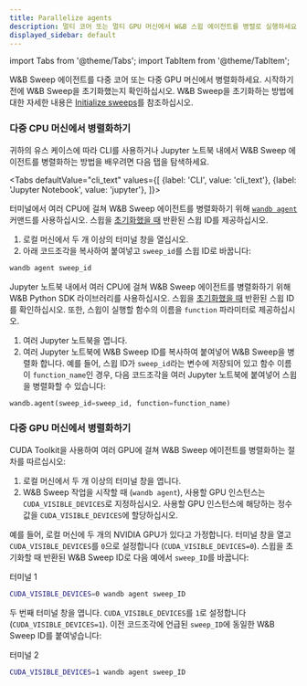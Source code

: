 ```yaml
---
title: Parallelize agents
description: 멀티 코어 또는 멀티 GPU 머신에서 W&B 스윕 에이전트를 병렬로 실행하세요.
displayed_sidebar: default
---
```

import Tabs from '@theme/Tabs';
import TabItem from '@theme/TabItem';

W&B Sweep 에이전트를 다중 코어 또는 다중 GPU 머신에서 병렬화하세요. 시작하기 전에 W&B Sweep을 초기화했는지 확인하십시오. W&B Sweep을 초기화하는 방법에 대한 자세한 내용은 [Initialize sweeps](./initialize-sweeps.md)를 참조하십시오.

### 다중 CPU 머신에서 병렬화하기

귀하의 유스 케이스에 따라 CLI를 사용하거나 Jupyter 노트북 내에서 W&B Sweep 에이전트를 병렬화하는 방법을 배우려면 다음 탭을 탐색하세요.

<Tabs
  defaultValue="cli_text"
  values={[
    {label: 'CLI', value: 'cli_text'},
    {label: 'Jupyter Notebook', value: 'jupyter'},
  ]}>

  <TabItem value="cli_text">

터미널에서 여러 CPU에 걸쳐 W&B Sweep 에이전트를 병렬화하기 위해 [`wandb agent`](../../ref/cli/wandb-agent.md) 커맨드를 사용하십시오. 스윕을 [초기화했을 때](./initialize-sweeps.md) 반환된 스윕 ID를 제공하십시오.

1. 로컬 머신에서 두 개 이상의 터미널 창을 열십시오.
2. 아래 코드조각을 복사하여 붙여넣고 `sweep_id`를 스윕 ID로 바꿉니다:

```bash
wandb agent sweep_id
```

  </TabItem>

  <TabItem value="jupyter">

Jupyter 노트북 내에서 여러 CPU에 걸쳐 W&B Sweep 에이전트를 병렬화하기 위해 W&B Python SDK 라이브러리를 사용하십시오. 스윕을 [초기화했을 때](./initialize-sweeps.md) 반환된 스윕 ID를 확인하십시오. 또한, 스윕이 실행할 함수의 이름을 `function` 파라미터로 제공하십시오.

1. 여러 Jupyter 노트북을 엽니다.
2. 여러 Jupyter 노트북에 W&B Sweep ID를 복사하여 붙여넣어 W&B Sweep을 병렬화 합니다. 예를 들어, 스윕 ID가 `sweep_id`라는 변수에 저장되어 있고 함수 이름이 `function_name`인 경우, 다음 코드조각을 여러 Jupyter 노트북에 붙여넣어 스윕을 병렬화할 수 있습니다:

```python
wandb.agent(sweep_id=sweep_id, function=function_name)
```

  </TabItem>
</Tabs>

### 다중 GPU 머신에서 병렬화하기

CUDA Toolkit을 사용하여 여러 GPU에 걸쳐 W&B Sweep 에이전트를 병렬화하는 절차를 따르십시오:

1. 로컬 머신에서 두 개 이상의 터미널 창을 엽니다.
2. W&B Sweep 작업을 시작할 때 (`wandb agent`), 사용할 GPU 인스턴스는 `CUDA_VISIBLE_DEVICES`로 지정하십시오. 사용할 GPU 인스턴스에 해당하는 정수 값을 `CUDA_VISIBLE_DEVICES`에 할당하십시오.

예를 들어, 로컬 머신에 두 개의 NVIDIA GPU가 있다고 가정합니다. 터미널 창을 열고 `CUDA_VISIBLE_DEVICES`를 `0`으로 설정합니다 (`CUDA_VISIBLE_DEVICES=0`). 스윕을 초기화할 때 반환된 W&B Sweep ID로 다음 예에서 `sweep_ID`를 바꿉니다:

터미널 1

```bash
CUDA_VISIBLE_DEVICES=0 wandb agent sweep_ID
```

두 번째 터미널 창을 엽니다. `CUDA_VISIBLE_DEVICES`를 `1`로 설정합니다 (`CUDA_VISIBLE_DEVICES=1`). 이전 코드조각에 언급된 `sweep_ID`에 동일한 W&B Sweep ID를 붙여넣습니다:

터미널 2

```bash
CUDA_VISIBLE_DEVICES=1 wandb agent sweep_ID
```